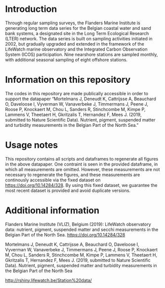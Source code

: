 # Introduction
Through regular sampling surveys, the Flanders Marine Institute is generating long term data series for the Belgian coastal water and sand bank systems, a designated site in the Long Term Ecological Research (LTER) network. The data series is built on sampling activities initiated in 2002, but gradually upgraded and extended in the framework of the LifeWatch marine observatory and the Integrated Carbon Observation System (ICOS) participation. Nine nearshore stations are sampled monthly, with additional seasonal sampling of eight offshore stations. 

# Information on this repository
The codes in this repository are made publically accessible in order to support the datapaper “Mortelmans J, Deneudt K, Cattrijsse A, Beauchard O, Daveloose I, Vyverman W, Vanaverbeke J, Timmermans J, Peene J, Roose P, Knockaert M, Chou L, Sanders R, Stinchcombe M, Kimpe P, Lammens V, Theetaert H, Gkritzalis T, Hernandez F, Mees J. (2019, submitted to Nature Scientific Data). Nutrient, pigment, suspended matter and turbidity measurements in the Belgian Part of the North Sea.”

# Usage notes
This repository contains all scripts and dataframes to regenerate all figures in the above datapaper. One contraint is seen in the provided dataframe, in which all measurements are omitted. However, these measurements are not necessary to regenerate the figures, and these measurements are continously accessible via the fixed dataset on https://doi.org/10.14284/328. By using this fixed dataset, we guarantee the most recent dataset is provided and avoid duplicate versions.

# Additional information
Flanders Marine Institute (VLIZ), Belgium (2019): LifeWatch observatory data: nutrient, pigment, suspended matter and secchi measurements in the Belgian Part of the North Sea. https://doi.org/10.14284/328

Mortelmans J, Deneudt K, Cattrijsse A, Beauchard O, Daveloose I, Vyverman W, Vanaverbeke J, Timmermans J, Peene J, Roose P, Knockaert M, Chou L, Sanders R, Stinchcombe M, Kimpe P, Lammens V, Theetaert H, Gkritzalis T, Hernandez F, Mees J. (2019, submitted to Nature Scientific Data). Nutrient, pigment, suspended matter and turbidity measurements in the Belgian Part of the North Sea

http://rshiny.lifewatch.be/Station%20data/
